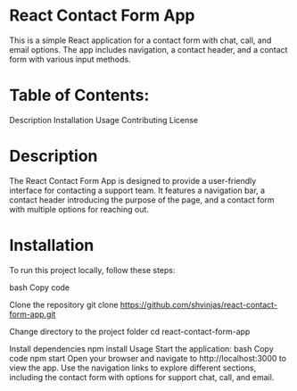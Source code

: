# React Contact Form App

This is a simple React application for a contact form with chat, call, and email options. The app includes navigation, a contact header, and a contact form with various input methods.

# Table of Contents:
Description
Installation
Usage
Contributing
License


# Description
The React Contact Form App is designed to provide a user-friendly interface for contacting a support team. It features a navigation bar, a contact header introducing the purpose of the page, and a contact form with multiple options for reaching out.

# Installation
To run this project locally, follow these steps:

bash
Copy code

Clone the repository
git clone https://github.com/shvinjas/react-contact-form-app.git

Change directory to the project folder
cd react-contact-form-app

Install dependencies
npm install
Usage
Start the application:
bash
Copy code
npm start
Open your browser and navigate to http://localhost:3000 to view the app.
Use the navigation links to explore different sections, including the contact form with options for support chat, call, and email.

